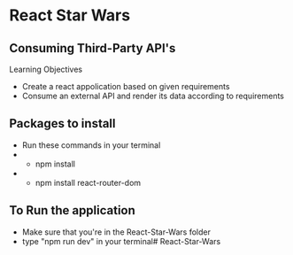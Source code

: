 # React Star Wars

## Consuming Third-Party API's

Learning Objectives

- Create a react appolication based on given requirements
- Consume an external API and render its data according to requirements


## Packages to install
- Run these commands in your terminal 
- - npm install
- - npm install react-router-dom

## To Run the application
- Make sure that you're in the React-Star-Wars folder
- type "npm run dev" in your terminal# React-Star-Wars
